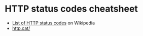 # HTTP status codes cheatsheet

- [List of HTTP status codes](https://en.wikipedia.org/wiki/List_of_HTTP_status_codes) on Wikipedia
- [http.cat/](https://http.cat/)

<!--stackedit_data:
eyJoaXN0b3J5IjpbMTg2ODI5NDgxOV19
-->